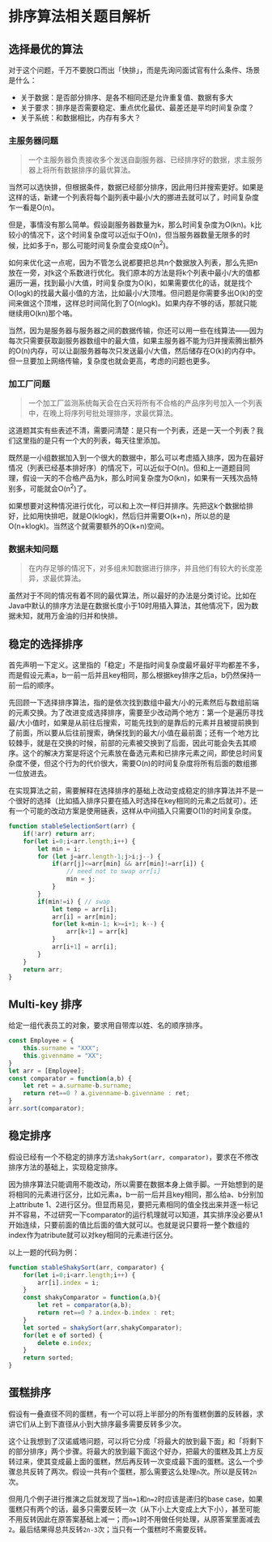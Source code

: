 # 排序算法相关题目解析

## 选择最优的算法

对于这个问题，千万不要脱口而出「快排」，而是先询问面试官有什么条件、场景是什么：

- 关于数据：是否部分排序、是各不相同还是允许重复值、数据有多大
- 关于要求：排序是否需要稳定、重点优化最优、最差还是平均时间复杂度？
- 关于系统：和数据相比，内存有多大？

### 主服务器问题

> 一个主服务器负责接收多个发送自副服务器、已经排序好的数据，求主服务器上将所有数据排序的最优算法。

当然可以选快排，但根据条件，数据已经部分排序，因此用归并搜索更好。如果是这样的话，新建一个列表将每个副列表中最小/大的挪进去就可以了，时间复杂度乍一看是O(n)。

但是，事情没有那么简单。假设副服务器数量为k，那么时间复杂度为O(kn)。k比较小的情况下，这个时间复杂度可以近似于O(n)，但当服务器数量无限多的时候，比如多于n，那么可能时间复杂度会变成O(n<sup>2</sup>)。

如何来优化这一点呢，因为不管怎么说都要把总共n个数据放入列表，那么先把n放在一旁，对k这个系数进行优化。我们原本的方法是将k个列表中最小/大的值都遍历一遍，找到最小/大值，时间复杂度为O(k)，如果需要优化的话，就是找个O(logk)的找最大最小值的方法，比如最小/大顶堆。但问题是你需要多出O(k)的空间来做这个顶堆，这样总时间简化到了O(nlogk)。如果内存不够的话，那就只能继续用O(kn)那个咯。

当然，因为是服务器与服务器之间的数据传输，你还可以用一些在线算法——因为每次只需要获取副服务器数组中的最大值，如果主服务器不能为归并搜索腾出额外的O(n)内存，可以让副服务器每次只发送最小/大值，然后储存在O(k)的内存中。但一旦要加上网络传输，复杂度也就会更高，考虑的问题也更多。

### 加工厂问题

> 一个加工厂监测系统每天会在白天将所有不合格的产品序列号加入一个列表中，在晚上将序列号批处理排序，求最优算法。

这道题其实有些表述不清，需要问清楚：是只有一个列表，还是一天一个列表？我们这里指的是只有一个大的列表，每天往里添加。

既然是一小组数据加入到一个很大的数据中，那么可以考虑插入排序，因为在最好情况（列表已经基本排好序）的情况下，可以近似于O(n)。但和上一道题目同理，假设一天的不合格产品为k，那么时间复杂度为O(kn)，如果有一天残次品特别多，可能就会O(n<sup>2</sup>)了。

如果想要对这种情况进行优化，可以和上次一样归并排序。先把这k个数据给排好，比如用快排吧，就是O(klogk)，然后归并需要O(k+n)，所以总的是O(n+klogk)。当然这个就需要额外的O(k+n)空间。

### 数据未知问题

> 在内存足够的情况下，对多组未知数据进行排序，并且他们有较大的长度差异，求最优算法。

虽然对于不同的情况有着不同的最优算法，所以最好的办法是分类讨论。比如在Java中默认的排序方法是在数据长度小于10时用插入算法，其他情况下，因为数据未知，就用万金油的归并和快排。

## 稳定的选择排序

首先声明一下定义。这里指的「稳定」不是指时间复杂度最坏最好平均都差不多，而是假设元素a，b一前一后并且key相同，那么根据key排序之后a，b仍然保持一前一后的顺序。

先回顾一下选择排序算法，指的是依次找到数组中最大/小的元素然后与数组前端的元素交换。为了改进变成选择排序，需要至少改动两个地方：第一个是遍历寻找最/大小值时，如果是从前往后搜索，可能先找到的是靠后的元素并且被提前换到了前面，所以要从后往前搜索，确保找到的最大/小值在最前面；还有一个地方比较棘手，就是在交换的时候，前部的元素被交换到了后面，因此可能会失去其顺序。这个的解决方案是将这个元素放在备选元素和已排序元素之间，即使总时间复杂度不便，但这个行为的代价很大，需要O(n)的时间复杂度将所有后面的数组挪一位放进去。

在实现算法之前，需要解释在选择排序的基础上改动变成稳定的排序算法并不是一个很好的选择（比如插入排序只要在插入时选择在key相同的元素之后就可）。还有一个可能的改动方案是使用链表，这样从中间插入只需要O(1)的时间复杂度。

```javascript
function stableSelectionSort(arr) {
    if(!arr) return arr;
    for(let i=0;i<arr.length;i++) {
        let min = i;
        for (let j=arr.length-1;j>i;j--) {
            if(arr[j]<=arr[min] && arr[min]!=arr[i]) {
                // need not to swap arr[i]
                min = j;
            }
        }
        if(min!=i) { // swap
            let temp = arr[i];
            arr[i] = arr[min];
            for(let k=min-1; k>=i+1; k--) {
                arr[k+1] = arr[k]
            }
            arr[i+1] = arr[i];
        }
    }
    return arr;
}
```

## Multi-key 排序

给定一组代表员工的对象，要求用自带库以姓、名的顺序排序。

```javascript
const Employee = {
    this.surname = "XXX";
    this.givenname = "XX";
}
let arr = [Employee];
const comparator = function(a,b) {
    let ret = a.surname-b.surname;
    return ret==0 ? a.givenname-b.givenname : ret;
}
arr.sort(comparator);
```

## 稳定排序

假设已经有一个不稳定的排序方法`shakySort(arr, comparator)`，要求在不修改排序方法的基础上，实现稳定排序。

因为排序算法只能调用不能改动，所以需要在数据本身上做手脚。一开始想到的是将相同的元素进行区分，比如元素a，b一前一后并且key相同，那么给a、b分别加上attribute 1、2进行区分。但显而易见，要把元素相同的值全找出来并逐一标记并不容易，不过研究一下comparator的运行机理就可以知道，其实排序没必要从1开始连续，只要前面的值比后面的值大就可以。也就是说只要将一整个数组的index作为atribute就可以对key相同的元素进行区分。

以上一题的代码为例：

```javascript
function stableShakySort(arr, comparator) {
    for(let i=0;i<arr.length;i++) {
        arr[i].index = i;
    }
    const shakyComparator = function(a,b){
        let ret = comparator(a,b);
        return ret==0 ? a.index-b.index : ret;
    }
    let sorted = shakySort(arr,shakyComparator);
    for(let e of sorted) {
        delete e.index;
    }
    return sorted;
}
```

## 蛋糕排序

假设有一叠直径不同的蛋糕，有一个可以将上半部分的所有蛋糕倒置的反转器，求讲它们从上到下直径从小到大排序最多需要反转多少次。

这个让我想到了汉诺威塔问题，可以将它分成「将最大的放到最下面」和「将剩下的部分排序」两个步骤。将最大的放到最下面这个好办，把最大的蛋糕及其上方反转过来，使其变成最上面的蛋糕，然后再反转一次变成最下面的蛋糕。这么一个步骤总共反转了两次。假设一共有`n`个蛋糕，那么需要这么处理`n`次。所以是反转`2n`次。

但用几个例子进行推演之后就发现了当`n=1`和`n=2`时应该是递归的base case，如果蛋糕只有两个的话，最多只需要反转一次（从下小上大变成上大下小），甚至可能不用反转因此在原答案基础上减一；而`n=1`时不用做任何处理，从原答案里面减去`2`。最后结果得总共反转`2n-3`次；当只有一个蛋糕时不需要反转。